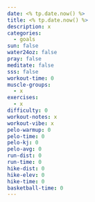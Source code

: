 ```yaml
---
date: <% tp.date.now() %>
title: <% tp.date.now() %>
description: x
categories:
  - goals
sun: false
water24oz: false
pray: false
meditate: false
sss: false
workout-time: 0
muscle-groups:
  - x
exercises:
  - x
difficulty: 0
workout-notes: x
workout-vibe: x
pelo-warmup: 0
pelo-time: 0
pelo-kj: 0
pelo-avg: 0
run-dist: 0
run-time: 0
hike-dist: 0
hike-elev: 0
hike-time: 0
basketball-time: 0
---
```

